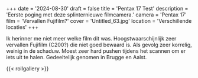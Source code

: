 +++
date = '2024-08-30'
draft = false
title = 'Pentax 17 Test'
description = 'Eerste poging met deze splinternieuwe filmcamera.'
camera = 'Pentax 17'
film = 'Vervallen Fujifilm?'
cover = 'Untitled_63.jpg'
location = 'Verschillende locaties'
+++

Ik herinner me niet meer welke film dit was. Hoogstwaarschijnlijk zeer vervallen Fujifilm (C200?) die niet goed bewaard is. 
Als gevolg zeer korrelig, weinig in de schaduw. Moest zeer hard pushen tijdens het scannen om er iets uit te halen.
Gedeeltelijk genomen in Brugge en Aalst.

{{< rollgallery >}}
